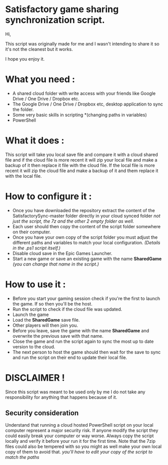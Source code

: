 # Satisfactory game sharing synchronization script.

Hi,

This script was originally made for me and I wasn't intending to share it so it's not the cleanest but it works.

I hope you enjoy it.

# What you need : 

- A shared cloud folder with write access with your friends like Google Drive / One Drive / Dropbox etc.
- The Google Drive / One Drive / Dropbox etc, desktop application to sync the folder.
- Some very basic skills in scripting *(changing paths in variables)
- PowerShell

# What it does : 

This script will take you local save file and compare it with a cloud shared file and if the cloud file is more recent it will zip your local file and make a backup of it then replace it file with the cloud file. If the local file is more recent it will zip the cloud file and make a backup of it and them replace it with the local file.

# How to configure it : 

- Once you have downloaded the repository extract the content of the SatisfactorySync-master folder directly in your cloud synced folder 
*not just the script, the 7z and the other 2 empty folder as well.*
- Each user should then copy the content of the script folder somewhere on their computer.
- Once you have your own copy of the script folder you must adjust the different paths and variables to match your local configuration. *(Details in the .ps1 script itself.)*
- Disable cloud save in the Epic Games Launcher.
- Start a new game or save an existing game with the name **SharedGame** *(you can change that name in the script.)*

# How to use it : 

- Before you start your gaming session check if you're the first to launch the game. If so then you'll be the host.
- Run the script to check if the cloud file was updated.
- Launch the game
- Load the **SharedGame** save file.
- Other players will then join you.
- Before you leave, save the game with the name **SharedGame** and overwrite the previous save with that name.
- Close the game and run the script again to sync the most up to date version to the cloud.
- The next person to host the game should then wait for the save to sync and run the script on their end to update their local file.

# DISCLAIMER !

Since this script was meant to be used only by me I do not take any responsibility for anything that happens because of it.

## Security consideration 

Understand that running a cloud hosted PowerShell script on your local computer represent a major security risk. If anyone modify the script they could easily break your computer or way worse. Always copy the script locally and verify it before your run it for the first time. Note that the 7zip files could also be tempered with so you might as well make your own local copy of them to avoid that. *you'll have to edit your copy of the script to match the paths*
